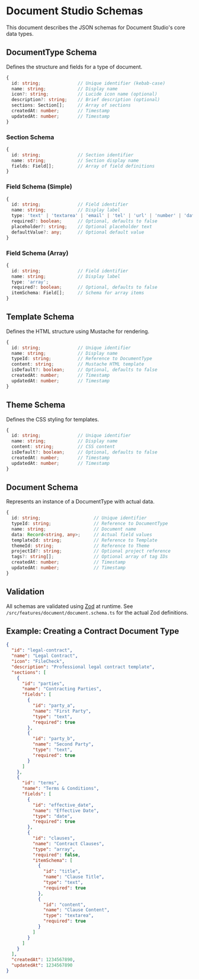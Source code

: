 # Document Studio Schemas

This document describes the JSON schemas for Document Studio's core data types.

## DocumentType Schema

Defines the structure and fields for a type of document.

```typescript
{
  id: string;              // Unique identifier (kebab-case)
  name: string;            // Display name
  icon?: string;           // Lucide icon name (optional)
  description?: string;    // Brief description (optional)
  sections: Section[];     // Array of sections
  createdAt: number;       // Timestamp
  updatedAt: number;       // Timestamp
}
```

### Section Schema

```typescript
{
  id: string;              // Section identifier
  name: string;            // Section display name
  fields: Field[];         // Array of field definitions
}
```

### Field Schema (Simple)

```typescript
{
  id: string;              // Field identifier
  name: string;            // Display label
  type: 'text' | 'textarea' | 'email' | 'tel' | 'url' | 'number' | 'date';
  required?: boolean;      // Optional, defaults to false
  placeholder?: string;    // Optional placeholder text
  defaultValue?: any;      // Optional default value
}
```

### Field Schema (Array)

```typescript
{
  id: string;              // Field identifier
  name: string;            // Display label
  type: 'array';
  required?: boolean;      // Optional, defaults to false
  itemSchema: Field[];     // Schema for array items
}
```

## Template Schema

Defines the HTML structure using Mustache for rendering.

```typescript
{
  id: string;              // Unique identifier
  name: string;            // Display name
  typeId: string;          // Reference to DocumentType
  content: string;         // Mustache HTML template
  isDefault?: boolean;     // Optional, defaults to false
  createdAt: number;       // Timestamp
  updatedAt: number;       // Timestamp
}
```

## Theme Schema

Defines the CSS styling for templates.

```typescript
{
  id: string;              // Unique identifier
  name: string;            // Display name
  content: string;         // CSS content
  isDefault?: boolean;     // Optional, defaults to false
  createdAt: number;       // Timestamp
  updatedAt: number;       // Timestamp
}
```

## Document Schema

Represents an instance of a DocumentType with actual data.

```typescript
{
  id: string;                    // Unique identifier
  typeId: string;                // Reference to DocumentType
  name: string;                  // Document name
  data: Record<string, any>;     // Actual field values
  templateId: string;            // Reference to Template
  themeId: string;               // Reference to Theme
  projectId?: string;            // Optional project reference
  tags?: string[];               // Optional array of tag IDs
  createdAt: number;             // Timestamp
  updatedAt: number;             // Timestamp
}
```

## Validation

All schemas are validated using [Zod](https://github.com/colinhacks/zod) at runtime. See `/src/features/document/document.schema.ts` for the actual Zod definitions.

## Example: Creating a Contract Document Type

```json
{
  "id": "legal-contract",
  "name": "Legal Contract",
  "icon": "FileCheck",
  "description": "Professional legal contract template",
  "sections": [
    {
      "id": "parties",
      "name": "Contracting Parties",
      "fields": [
        {
          "id": "party_a",
          "name": "First Party",
          "type": "text",
          "required": true
        },
        {
          "id": "party_b",
          "name": "Second Party",
          "type": "text",
          "required": true
        }
      ]
    },
    {
      "id": "terms",
      "name": "Terms & Conditions",
      "fields": [
        {
          "id": "effective_date",
          "name": "Effective Date",
          "type": "date",
          "required": true
        },
        {
          "id": "clauses",
          "name": "Contract Clauses",
          "type": "array",
          "required": false,
          "itemSchema": [
            {
              "id": "title",
              "name": "Clause Title",
              "type": "text",
              "required": true
            },
            {
              "id": "content",
              "name": "Clause Content",
              "type": "textarea",
              "required": true
            }
          ]
        }
      ]
    }
  ],
  "createdAt": 1234567890,
  "updatedAt": 1234567890
}
```
